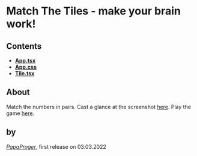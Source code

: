 # Match The Tiles - make your brain work!

Contents
---

* **[App.tsx](https://github.com/papaproger/matchthetiles/blob/main/src/App.tsx)**
* **[App.css](https://github.com/papaproger/matchthetiles/blob/main/src/App.css)**
* **[Tile.tsx](https://github.com/papaproger/matchthetiles/blob/main/src/Tile.tsx)**

About
---

Match the numbers in pairs. Cast a glance at the screenshot [here](https://github.com/papaproger/matchthetiles/blob/main/WhatItLooksLike.jpg). Play the game [here](https://papaproger.github.io/matchthetiles/).

by
---

*[PapaProger](https://github.com/papaproger)*, first release on 03.03.2022